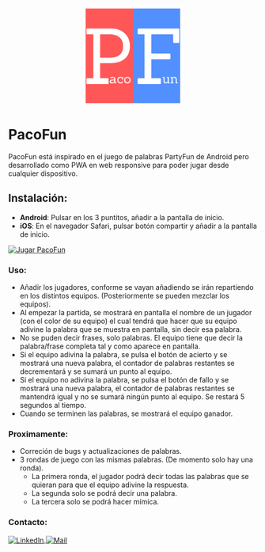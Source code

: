 <p align="center">
  <img style="display: inline; margin: 0 auto; height: 200px; width: 200px;" src="./img/pacofun.png" />
</p>

# PacoFun
PacoFun está inspirado en el juego de palabras PartyFun de Android pero desarrollado como PWA en web responsive para poder jugar desde cualquier dispositivo.

## Instalación:
- **Android**:  Pulsar en los 3 puntitos, añadir a la pantalla de inicio.
- **iOS**: En el navegador Safari, pulsar botón compartir y añadir a la pantalla de inicio.

<a href="https://franciscojvargas.github.io/pacofun/">
  <img src="https://custom-icon-badges.demolab.com/badge/Jugar_PacoFun-red.svg?style=for-the-badge&logo=controller&logoColor=white" alt="Jugar PacoFun" height="30"/>
</a>

### Uso:
- Añadir los jugadores, conforme se vayan añadiendo se irán repartiendo en los distintos equipos. (Posteriormente se pueden mezclar los equipos).
- Al empezar la partida, se mostrará en pantalla el nombre de un jugador (con el color de su equipo) el cual tendrá que hacer que su equipo adivine la palabra que se muestra en pantalla, sin decir esa palabra.
- No se puden decir frases, solo palabras. El equipo tiene que decir la palabra/frase completa tal y como aparece en pantalla.
- Si el equipo adivina la palabra, se pulsa el botón de acierto y se mostrará una nueva palabra, el contador de palabras restantes se decrementará y se sumará un punto al equipo.
- Si el equipo no adivina la palabra, se pulsa el botón de fallo y se mostrará una nueva palabra, el contador de palabras restantes se mantendrá igual y no se sumará ningún punto al equipo. Se restará 5 segundos al tiempo.
- Cuando se terminen las palabras, se mostrará el equipo ganador.

### Proximamente:
- Correción de bugs y actualizaciones de palabras.
- 3 rondas de juego con las mismas palabras. (De momento solo hay una ronda).
    - La primera ronda, el jugador podrá decir todas las palabras que se quieran para que el equipo adivine la respuesta.
    - La segunda solo se podrá decir una palabra.
    - La tercera solo se podrá hacer mímica.

### Contacto:
<a href="https://www.linkedin.com/in/franciscovargasguerrero/" target="_blank">
  <img align="center" src="https://img.shields.io/badge/linkedin-%231DA1F2.svg?style=for-the-badge&logo=linkedin&logoColor=white" alt="LinkedIn" height="30"/>
</a>
<a href="mailto:frvagu@gmail.com">
  <img align="center" src="https://img.shields.io/badge/gmail-EA4335.svg?style=for-the-badge&logo=gmail&logoColor=white" alt="Mail" height="30"/>
</a>

